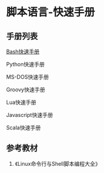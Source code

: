 # 脚本语言-快速手册

## 手册列表

[Bash快速手册](bash-quickmanual.md)

Python快速手册

MS-DOS快速手册

Groovy快速手册

Lua快速手册

Javascript快速手册

Scala快速手册

## 参考教材

1. 《Linux命令行与Shell脚本编程大全》
